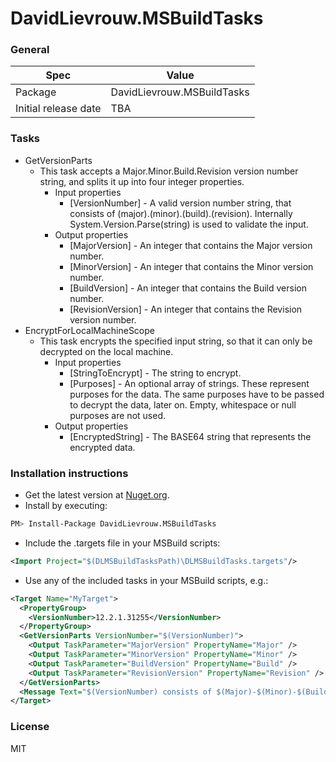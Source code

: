 # DavidLievrouw.MSBuildTasks

### General
| Spec | Value | 
| --------- | --------- | 
| Package | DavidLievrouw.MSBuildTasks | 
| Initial release date | TBA | 

### Tasks
* GetVersionParts
  * This task accepts a Major.Minor.Build.Revision version number string, and splits it up into four integer properties. 
    * Input properties
      * [VersionNumber] - A valid version number string, that consists of (major).(minor).(build).(revision). Internally System.Version.Parse(string) is used to validate the input.
    * Output properties
      * [MajorVersion] - An integer that contains the Major version number.
      * [MinorVersion] - An integer that contains the Minor version number.
      * [BuildVersion] - An integer that contains the Build version number.
      * [RevisionVersion] - An integer that contains the Revision version number.
* EncryptForLocalMachineScope
  * This task encrypts the specified input string, so that it can only be decrypted on the local machine.
    * Input properties
      * [StringToEncrypt] - The string to encrypt.
      * [Purposes] - An optional array of strings. These represent purposes for the data. The same purposes have to be passed to decrypt the data, later on. Empty, whitespace or null purposes are not used.
    * Output properties
      * [EncryptedString] - The BASE64 string that represents the encrypted data.

### Installation instructions
* Get the latest version at [Nuget.org](https://www.nuget.org/packages/DavidLievrouw.MSBuildTasks/).
* Install by executing:
```sh
PM> Install-Package DavidLievrouw.MSBuildTasks
```
* Include the .targets file in your MSBuild scripts:
```xml
<Import Project="$(DLMSBuildTasksPath)\DLMSBuildTasks.targets"/>
```
* Use any of the included tasks in your MSBuild scripts, e.g.:
```xml
<Target Name="MyTarget">
  <PropertyGroup>
    <VersionNumber>12.2.1.31255</VersionNumber>
  </PropertyGroup>
  <GetVersionParts VersionNumber="$(VersionNumber)">
    <Output TaskParameter="MajorVersion" PropertyName="Major" />
    <Output TaskParameter="MinorVersion" PropertyName="Minor" />
    <Output TaskParameter="BuildVersion" PropertyName="Build" />
    <Output TaskParameter="RevisionVersion" PropertyName="Revision" />
  </GetVersionParts>
  <Message Text="$(VersionNumber) consists of $(Major)-$(Minor)-$(Build)-$(Revision)." />
</Target>
```

### License
MIT
